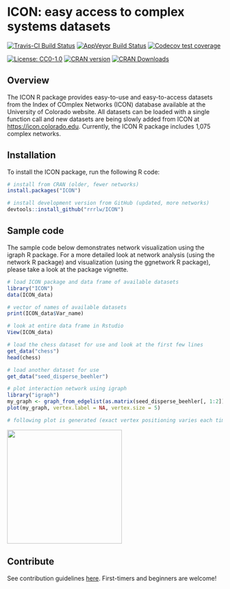 # ICON: easy access to complex systems datasets

[![Travis-CI Build Status](https://travis-ci.org/rrrlw/ICON.svg?branch=master)](https://travis-ci.org/rrrlw/ICON)
[![AppVeyor Build Status](https://ci.appveyor.com/api/projects/status/github/rrrlw/ICON?branch=master&svg=true)](https://ci.appveyor.com/project/rrrlw/ICON)
[![Codecov test coverage](https://codecov.io/gh/rrrlw/ICON/branch/master/graph/badge.svg)](https://codecov.io/gh/rrrlw/ICON?branch=master)

[![License: CC0-1.0](https://img.shields.io/badge/License-CC0%201.0-blue.svg)](http://creativecommons.org/publicdomain/zero/1.0/)
[![CRAN version](http://www.r-pkg.org/badges/version/ICON)](https://CRAN.R-project.org/package=ICON)
[![CRAN Downloads](http://cranlogs.r-pkg.org/badges/grand-total/ICON)](https://CRAN.R-project.org/package=ICON)

## Overview

The ICON R package provides easy-to-use and easy-to-access datasets from the Index of COmplex Networks (ICON) database available at the University of Colorado website.
All datasets can be loaded with a single function call and new datasets are being slowly added from ICON at <https://icon.colorado.edu>.
Currently, the ICON R package includes 1,075 complex networks.

## Installation

To install the ICON package, run the following R code:
```r
# install from CRAN (older, fewer networks)
install.packages("ICON")

# install development version from GitHub (updated, more networks)
devtools::install_github("rrrlw/ICON")
```

## Sample code

The sample code below demonstrates network visualization using the igraph R package.
For a more detailed look at network analysis (using the network R package) and visualization (using the ggnetwork R package), please take a look at the package vignette.

```r
# load ICON package and data frame of available datasets
library("ICON")
data(ICON_data)

# vector of names of available datasets
print(ICON_data$Var_name)

# look at entire data frame in Rstudio
View(ICON_data)

# load the chess dataset for use and look at the first few lines
get_data("chess")
head(chess)

# load another dataset for use
get_data("seed_disperse_beehler")

# plot interaction network using igraph
library("igraph")
my_graph <- graph_from_edgelist(as.matrix(seed_disperse_beehler[, 1:2]), directed = FALSE)
plot(my_graph, vertex.label = NA, vertex.size = 5)

# following plot is generated (exact vertex positioning varies each time code is run)
```

<img src="https://raw.githubusercontent.com/rrrlw/ICON/master/SamplePlot.png" align="center" width="268" height="265"/><br/>

## Contribute

See contribution guidelines [here](https://github.com/rrrlw/ICON/blob/master/CONTRIBUTING.md).
First-timers and beginners are welcome!
